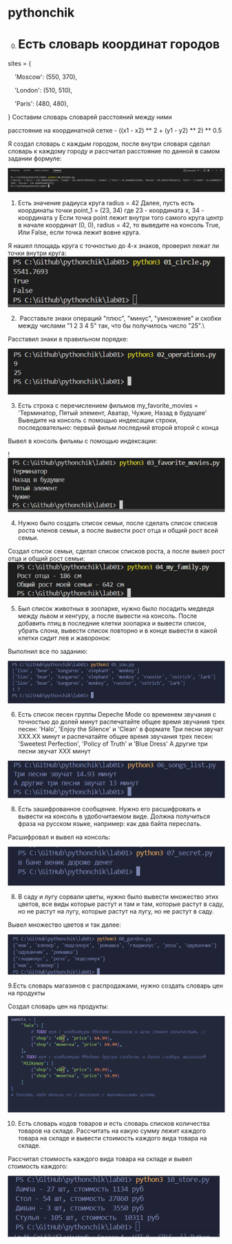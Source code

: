 # pythonchik

0. # Есть словарь координат городов
sites = {

    'Moscow': (550, 370),

    'London': (510, 510),

    'Paris': (480, 480),

}
Составим словарь словарей расстояний между ними

расстояние на координатной сетке - ((x1 - x2) ** 2 + (y1 - y2) ** 2) ** 0.5

Я создал словарь с каждым городом, после внутри словаря сделал словарь к каждому городу и рассчитал расстояние по данной в самом задании формуле: 
	
![alt text](screenshots/image20250211104556.png)

1.  Есть значение радиуса круга
radius = 42
Далее, пусть есть координаты точки
point_1 = (23, 34)
где 23 - координата х, 34 - координата у
Если точка point лежит внутри того самого круга центр в начале координат (0, 0), radius = 42,
то выведите на консоль True, Или False, если точка лежит вовне круга.

Я нашел площадь круга с точностью до 4-х знаков, проверил лежат ли точки внутри круга:
![alt text](screenshots/image20250211111306.png)

2.  Расставьте знаки операций "плюс", "минус", "умножение" и скобки
между числами "1 2 3 4 5" так, что бы получилось число "25".\

Расставил знаки в правильном порядке:

![alt text](screenshots/image20250211105702.png)

3. Есть строка с перечислением фильмов
my_favorite_movies = 'Терминатор, Пятый элемент, Аватар, Чужие, Назад в будущее'
Выведите на консоль с помощью индексации строки, последовательно:
первый фильм
последний
второй
второй с конца

Вывел в консоль фильмы с помощью индексации: 

!![alt text](screenshots/image20250211105926.png)

4. Нужно было создать список семьи, после сделать список списков роста членов семьи, а после вывести рост отца и общий рост всей семьи.

Создал список семьи, сделал список списков роста, а после вывел рост отца и общий рост семьи:
![alt text](screenshots/image20250211110234.png)

5. Был список животных в зоопарке, нужно было посадить медведя между львом и кенгуру, а после вывести на консоль. После добавить птиц в последние клетки зоопарка и вывести список, убрать слона, вывести список повторно и в конце вывести в какой клетки сидит лев и жаворонок:

Выполнил все по заданию:

![alt text](screenshots/image.png)

6. Есть список песен группы Depeche Mode со временем звучания с точностью до долей минут распечатайте общее время звучания трех песен: 'Halo', 'Enjoy the Silence' и 'Clean' в формате
	Три песни звучат ХХХ.XX минут
и распечатайте общее время звучания трех песен: 'Sweetest Perfection', 'Policy of Truth' и 'Blue Dress'
	А другие три песни звучат ХХХ минут

![alt text](screenshots/image1.png)

8. Есть зашифрованное сообщение. Нужно его расшифровать и вывести на консоль в удобочитаемом виде. Должна получиться фраза на русском языке, например: как два байта переслать.

Расшифровал и вывел на консоль:

![alt text](screenshots/image2.png)

8. В саду и лугу сорвали цветы, нужно было вывести множество этих цветов, все виды которые растут и там и там, которые растут в саду, но не растут на лугу, которые растут на лугу, но не растут в саду.

Вывел множество цветов и так далее:

![alt text](screenshots/image3.png)

9.Есть словарь магазинов с распродажами, нужно создать словарь цен на продукты

Создал словарь цен на продукты:

![alt text](screenshots/image4.png)

10. Есть словарь кодов товаров и есть словарь списков количества товаров на складе. Рассчитать на какую сумму лежит каждого товара на складе и вывести стоимость каждого вида товара на складе.

Рассчитал стоимость каждого вида товара на складе и вывел стоимость каждого:

![alt text](screenshots/image5.png)
